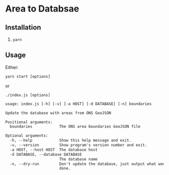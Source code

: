 # Area to Databsae

## Installation

1. `yarn`

## Usage

Either:

`yarn start [options]`

or

`./index.js [options]`

```txt
usage: index.js [-h] [-v] [-a HOST] [-d DATABASE] [-n] boundaries

Update the database with areas from ONS GeoJSON

Positional arguments:
  boundaries            The ONS area boundaries GeoJSON file

Optional arguments:
  -h, --help            Show this help message and exit.
  -v, --version         Show program's version number and exit.
  -a HOST, --host HOST  The database host
  -d DATABASE, --database DATABASE
                        The database name
  -n, --dry-run         Don't update the database, just output what would be
                        done.
```